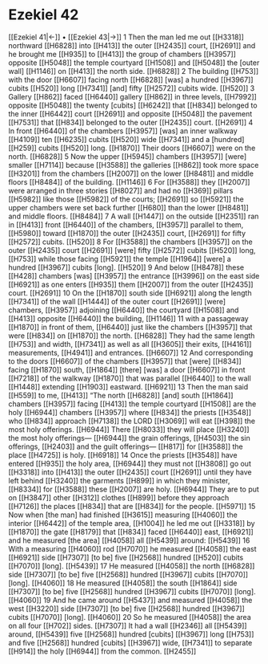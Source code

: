 # Ezekiel 42
[[Ezekiel 41|←]] • [[Ezekiel 43|→]]
1 Then the man led me out [[H3318]] northward [[H6828]] into [[H413]] the outer [[H2435]] court, [[H2691]] and he brought me [[H935]] to [[H413]] the group of chambers [[H3957]] opposite [[H5048]] the temple courtyard [[H1508]] and [[H5048]] the [outer wall] [[H1146]] on [[H413]] the north side. [[H6828]] 
2 The building [[H753]] with the door [[H6607]] facing north [[H6828]] [was] a hundred [[H3967]] cubits [[H520]] long [[H7341]] [and] fifty [[H2572]] cubits wide. [[H520]] 
3 Gallery [[H862]] faced [[H6440]] gallery [[H862]] in three levels, [[H7992]] opposite [[H5048]] the twenty [cubits] [[H6242]] that [[H834]] belonged to the inner [[H6442]] court [[H2691]] and opposite [[H5048]] the pavement [[H7531]] that [[H834]] belonged to the outer [[H2435]] court. [[H2691]] 
4 In front [[H6440]] of the chambers [[H3957]] [was] an inner walkway [[H4109]] ten [[H6235]] cubits [[H520]] wide [[H7341]] and a [hundred] [[H259]] cubits [[H520]] long. [[H1870]] Their doors [[H6607]] were on the north. [[H6828]] 
5 Now the upper [[H5945]] chambers [[H3957]] [were] smaller [[H7114]] because [[H3588]] the galleries [[H862]] took more space [[H3201]] from the chambers [[H2007]] on the lower [[H8481]] and middle floors [[H8484]] of the building. [[H1146]] 
6 For [[H3588]] they [[H2007]] were arranged in three stories [[H8027]] and had no [[H369]] pillars [[H5982]] like those [[H5982]] of the courts; [[H2691]] so [[H5921]] the upper chambers were set back further [[H680]] than the lower [[H8481]] and middle floors. [[H8484]] 
7 A wall [[H1447]] on the outside [[H2351]] ran in [[H413]] front [[H6440]] of the chambers, [[H3957]] parallel to them, [[H5980]] toward [[H1870]] the outer [[H2435]] court, [[H2691]] for fifty [[H2572]] cubits. [[H520]] 
8 For [[H3588]] the chambers [[H3957]] on the outer [[H2435]] court [[H2691]] [were] fifty [[H2572]] cubits [[H520]] long, [[H753]] while those facing [[H5921]] the temple [[H1964]] [were] a hundred [[H3967]] cubits [long]. [[H520]] 
9 And below [[H8478]] these [[H428]] chambers [was] [[H3957]] the entrance [[H3996]] on the east side [[H6921]] as one enters [[H935]] them [[H2007]] from the outer [[H2435]] court. [[H2691]] 
10 On the [[H1870]] south side [[H6921]] along the length [[H7341]] of the wall [[H1444]] of the outer court [[H2691]] [were] chambers, [[H3957]] adjoining [[H6440]] the courtyard [[H1508]] and [[H413]] opposite [[H6440]] the building, [[H1146]] 
11 with a passageway [[H1870]] in front of them, [[H6440]] just like the chambers [[H3957]] that were [[H834]] on [[H1870]] the north. [[H6828]] They had the same length [[H753]] and width, [[H7341]] as well as all [[H3605]] their exits, [[H4161]] measurements, [[H4941]] and entrances. [[H6607]] 
12 And corresponding to the doors [[H6607]] of the chambers [[H3957]] that [were] [[H834]] facing [[H1870]] south, [[H1864]] [there] [was] a door [[H6607]] in front [[H7218]] of the walkway [[H1870]] that was parallel [[H6440]] to the wall [[H1448]] extending [[H1903]] eastward. [[H6921]] 
13 Then the man said [[H559]] to me, [[H413]] “The north [[H6828]] [and] south [[H1864]] chambers [[H3957]] facing [[H413]] the temple courtyard [[H1508]] are the holy [[H6944]] chambers [[H3957]] where [[H834]] the priests [[H3548]] who [[H834]] approach [[H7138]] the LORD [[H3069]] will eat [[H398]] the most holy offerings. [[H6944]] There [[H8033]] they will place [[H3240]] the most holy offerings— [[H6944]] the grain offerings, [[H4503]] the sin offerings, [[H2403]] and the guilt offerings— [[H817]] for [[H3588]] the place [[H4725]] is holy. [[H6918]] 
14 Once the priests [[H3548]] have entered [[H935]] the holy area, [[H6944]] they must not [[H3808]] go out [[H3318]] into [[H413]] the outer [[H2435]] court [[H2691]] until they have left behind [[H3240]] the garments [[H899]] in which they minister, [[H8334]] for [[H3588]] these [[H2007]] are holy. [[H6944]] They are to put on [[H3847]] other [[H312]] clothes [[H899]] before they approach [[H7126]] the places [[H834]] that are [[H834]] for the people. [[H5971]] 
15 Now when [the man] had finished [[H3615]] measuring [[H4060]] the interior [[H6442]] of the temple area, [[H1004]] he led me out [[H3318]] by [[H1870]] the gate [[H8179]] that [[H834]] faced [[H6440]] east, [[H6921]] and he measured [the area] [[H4058]] all [[H5439]] around: [[H5439]] 
16 With a measuring [[H4060]] rod [[H7070]] he measured [[H4058]] the east [[H6921]] side [[H7307]] [to be] five [[H2568]] hundred [[H520]] cubits [[H7070]] [long]. [[H5439]] 
17 He measured [[H4058]] the north [[H6828]] side [[H7307]] [to be] five [[H2568]] hundred [[H3967]] cubits [[H7070]] [long]. [[H4060]] 
18 He measured [[H4058]] the south [[H1864]] side [[H7307]] [to be] five [[H2568]] hundred [[H3967]] cubits [[H7070]] [long]. [[H4060]] 
19 And he came around [[H5437]] and measured [[H4058]] the west [[H3220]] side [[H7307]] [to be] five [[H2568]] hundred [[H3967]] cubits [[H7070]] [long]. [[H4060]] 
20 So he measured [[H4058]] the area on all four [[H702]] sides. [[H7307]] It had a wall [[H2346]] all [[H5439]] around, [[H5439]] five [[H2568]] hundred [cubits] [[H3967]] long [[H753]] and five [[H2568]] hundred [cubits] [[H3967]] wide, [[H7341]] to separate [[H914]] the holy [[H6944]] from the common. [[H2455]] 
